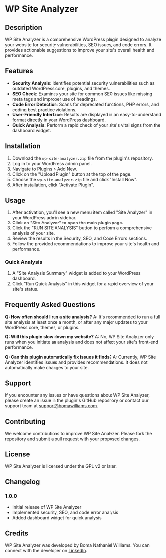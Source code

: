 # WP Site Analyzer

## Description

WP Site Analyzer is a comprehensive WordPress plugin designed to analyze your website for security vulnerabilities, SEO issues, and code errors. It provides actionable suggestions to improve your site's overall health and performance.

## Features

- **Security Analysis**: Identifies potential security vulnerabilities such as outdated WordPress core, plugins, and themes.
- **SEO Check**: Examines your site for common SEO issues like missing meta tags and improper use of headings.
- **Code Error Detection**: Scans for deprecated functions, PHP errors, and coding best practice violations.
- **User-Friendly Interface**: Results are displayed in an easy-to-understand format directly in your WordPress dashboard.
- **Quick Analysis**: Perform a rapid check of your site's vital signs from the dashboard widget.

## Installation

1. Download the `wp-site-analyzer.zip` file from the plugin's repository.
2. Log in to your WordPress admin panel.
3. Navigate to Plugins > Add New.
4. Click on the "Upload Plugin" button at the top of the page.
5. Choose the `wp-site-analyzer.zip` file and click "Install Now".
6. After installation, click "Activate Plugin".

## Usage

1. After activation, you'll see a new menu item called "Site Analyzer" in your WordPress admin sidebar.
2. Click on "Site Analyzer" to open the main plugin page.
3. Click the "RUN SITE ANALYSIS" button to perform a comprehensive analysis of your site.
4. Review the results in the Security, SEO, and Code Errors sections.
5. Follow the provided recommendations to improve your site's health and performance.

### Quick Analysis

1. A "Site Analysis Summary" widget is added to your WordPress dashboard.
2. Click "Run Quick Analysis" in this widget for a rapid overview of your site's status.

## Frequently Asked Questions

**Q: How often should I run a site analysis?**
A: It's recommended to run a full site analysis at least once a month, or after any major updates to your WordPress core, themes, or plugins.

**Q: Will this plugin slow down my website?**
A: No, WP Site Analyzer only runs when you initiate an analysis and does not affect your site's front-end performance.

**Q: Can this plugin automatically fix issues it finds?**
A: Currently, WP Site Analyzer identifies issues and provides recommendations. It does not automatically make changes to your site.

## Support

If you encounter any issues or have questions about WP Site Analyzer, please create an issue in the plugin's GitHub repository or contact our support team at support@bomawilliams.com.

## Contributing

We welcome contributions to improve WP Site Analyzer. Please fork the repository and submit a pull request with your proposed changes.

## License

WP Site Analyzer is licensed under the GPL v2 or later.

## Changelog

### 1.0.0
- Initial release of WP Site Analyzer
- Implemented security, SEO, and code error analysis
- Added dashboard widget for quick analysis

## Credits

WP Site Analyzer was developed by Boma Nathaniel Williams. You can connect with the developer on [LinkedIn](https://www.linkedin.com/in/boma-williams/).
